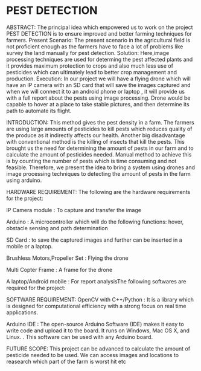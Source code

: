 # PEST DETECTION
ABSTRACT:
The principal idea which empowered us to work on the project PEST DETECTION is to ensure improved and better farming techniques for farmers.
Present Scenario:
The present scenario in the agricultural field is not proficient enough as the farmers have to face a lot of problems like survey the land manually for pest detection. Solution:
Here,image processing techniques are used for determing the pest affected plants and it provides maximum protection to crops and also much less use of pesticides which can ultimately lead to better crop management and production. 
Execution:
In our project we will have a flying drone which will have an IP camera with an SD card that will save the images captured and when we will  connect it to an android phone or laptop , it  will provide us with a full report about the pests using image processing.
Drone would be capable to hover at a place to take stable pictures, and then determine its path to automate its flight.

INTRODUCTION:
This method gives the pest density in a farm. The farmers are using large amounts of pesticides to kill pests which reduces quality of the produce as it indirectly affects our health. Another big disadvantage with conventional method is the killing of insects that kill the pests. 
This brought us the need for determining the amount of pests in our farm and to calculate the amount of pesticides needed. Manual method to achieve this is by counting the number of pests which is time consuming and not feasible. 
Therefore, we present the idea to bring a system using drones and image processing techniques to detecting the amount of pests in the farm using arduino.

HARDWARE REQUIREMENT:
The following are the hardware requirements for the project:

 IP Camera module : To capture and transfer the image
 
Arduino : A microcontroller which will do the following functions: hover, obstacle sensing and path determination

SD Card :  to save the captured images and further can be inserted in a mobile or a laptop.

Brushless Motors,Propeller Set : Flying the drone

Multi Copter Frame : A frame for the drone

A laptop/Android mobile : For report analysisThe following softwares are required for the project:
 
SOFTWARE REQUIREMENT:
OpenCV with C++/Python : It is a library which is designed for computational efficiency with a strong focus on real time applications.

Arduino IDE : The open-source Arduino Software (IDE) makes it easy to write code and upload it to the board. It runs on Windows, Mac OS X, and Linux. . This software can be used with any Arduino board.
 
 FUTURE SCOPE:
 This project can be advanced to calculate the amount of pesticide needed to be used.
 We can access images and locations to reasearch which part of the farm is worst hit etc


 
 
 


 
